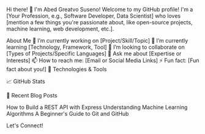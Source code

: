 Hi there! 👋 I'm Abed Greatvo Suseno!
Welcome to my GitHub profile! I'm a [Your Profession, e.g., Software Developer, Data Scientist] who loves [mention a few things you're passionate about, like open-source projects, machine learning, web development, etc.].

About Me
🔭 I’m currently working on [Project/Skill/Topic]
🌱 I’m currently learning [Technology, Framework, Tool]
👯 I’m looking to collaborate on [Types of Projects/Specific Languages]
💬 Ask me about [Expertise or Interests]
📫 How to reach me: [Email or Social Media Links]
⚡ Fun fact: [Fun fact about you!]
🔧 Technologies & Tools


📈 GitHub Stats


📝 Recent Blog Posts
<!-- BLOG-POST-LIST:START -->
How to Build a REST API with Express
Understanding Machine Learning Algorithms
A Beginner's Guide to Git and GitHub
<!-- BLOG-POST-LIST:END -->
Let's Connect!
